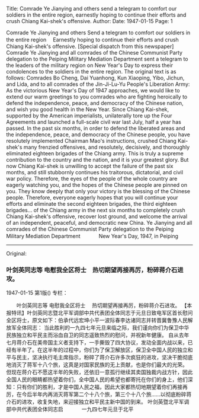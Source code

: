 Title: Comrade Ye Jianying and others send a telegram to comfort our soldiers in the entire region, earnestly hoping to continue their efforts and crush Chiang Kai-shek's offensive.
Author:
Date: 1947-01-15
Page: 1

Comrade Ye Jianying and others
    Send a telegram to comfort our soldiers in the entire region
  　Earnestly hoping to continue their efforts and crush Chiang Kai-shek's offensive.
    [Special dispatch from this newspaper] Comrade Ye Jianying and all comrades of the Chinese Communist Party delegation to the Peiping Military Mediation Department sent a telegram to the leaders of the military region on New Year's Day to express their condolences to the soldiers in the entire region. The original text is as follows: Comrades Bo Cheng, Dai Yuanhong, Kun Xiaoping, Yibo, Jichun, and Lida, and to all comrades of the Jin-Ji-Lu-Yu People's Liberation Army:
    As the victorious New Year's Day of 1947 approaches, we would like to extend our warm greetings to you comrades who are fighting heroically to defend the independence, peace, and democracy of the Chinese nation, and wish you good health in the New Year.
    Since Chiang Kai-shek, supported by the American imperialists, unilaterally tore up the Four Agreements and launched a full-scale civil war last July, half a year has passed. In the past six months, in order to defend the liberated areas and the independence, peace, and democracy of the Chinese people, you have resolutely implemented Chairman Mao's instructions, crushed Chiang Kai-shek's many frenzied offensives, and resolutely, decisively, and thoroughly eliminated eighteen brigades of the Chiang army. This is truly a supreme contribution to the country and the nation, and it is your greatest glory.
    But now Chiang Kai-shek is unwilling to accept the failure of the past six months, and still stubbornly continues his traitorous, dictatorial, and civil war policy. Therefore, the eyes of the people of the whole country are eagerly watching you, and the hopes of the Chinese people are pinned on you. They know deeply that only your victory is the blessing of the Chinese people. Therefore, everyone eagerly hopes that you will continue your efforts and eliminate the second eighteen brigades, the third eighteen brigades... of the Chiang army in the next six months to completely crush Chiang Kai-shek's offensive, recover lost ground, and welcome the arrival of an independent, peaceful, and democratic new China.
    Ye Jianying and all comrades of the Chinese Communist Party delegation to the Peiping Military Mediation Department
　　　      New Year's Day, 1947, in Peiping



<hr /> 

Original: 


### 叶剑英同志等  电慰我全区将士　热切期望再接再厉，粉碎蒋介石进攻。

1947-01-15
第1版()
专栏：

　　叶剑英同志等
    电慰我全区将士
  　热切期望再接再厉，粉碎蒋介石进攻。
    【本报特讯】叶剑英同志暨北平军调部中共代表团全体同志于元旦日致电军区首长慰问全区将士，原文如下：伯承代远宏坤小平一波际春李达诸同志并转晋冀鲁豫人民解放军全体同志：
    当此胜利的一九四七年元旦来临之际，我们谨向你们为保卫中华民族独立和平民主而浴血自卫的同志遥致热烈的慰问，并祝新年健康。
    自从去年七月蒋介石在美帝国主义者支持下，一手撕毁了四大协议，发动全面内战以来，已经有半年了。在这半年的过程中，你们为了保卫解放区，保卫全中国人民的独立和平与民主，坚决执行毛主席指示，粉碎了蒋介石许多次疯狂的进攻，坚决干脆彻底地消灭了蒋军十八个旅，这真是对国家民族的无上贡献，也是你们最大的光荣。
    但现在蒋介石不愿这半年的失败，还依旧一意孤行继续其卖国独裁内战方针，因此全国人民的眼睛都热望着你们，全中国人民的希望也都寄托在你们的身上，他们深知：只有你们的胜利，才是中国人民之福，因此大家都热切地期望着你们再接再厉，在今后半年内再消灭蒋军第二个十八个旅，第三个十八个旅……以彻底粉碎蒋介石的进攻，收复失地，来迎接独立和平民主新中国的到来。
    叶剑英暨北平军调部中共代表团全体同志启
　　　      一九四七年元旦于北平
